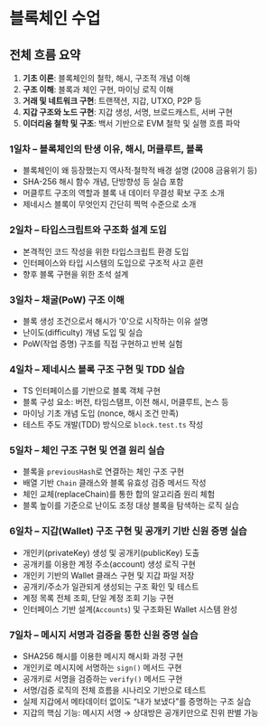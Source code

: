 # 블록체인 수업

## 전체 흐름 요약

1. **기초 이론**: 블록체인의 철학, 해시, 구조적 개념 이해
2. **구조 이해**: 블록과 체인 구현, 마이닝 로직 이해
3. **거래 및 네트워크 구현**: 트랜잭션, 지갑, UTXO, P2P 등
4. **지갑 구조와 노드 구현**: 지갑 생성, 서명, 브로드캐스트, 서버 구현
5. **이더리움 철학 및 구조**: 백서 기반으로 EVM 철학 및 실행 흐름 파악

### 1일차 – 블록체인의 탄생 이유, 해시, 머클루트, 블록

- 블록체인이 왜 등장했는지 역사적·철학적 배경 설명 (2008 금융위기 등)
- SHA-256 해시 함수 개념, 단방향성 등 실습 포함
- 머클루트 구조의 역할과 블록 내 데이터 무결성 확보 구조 소개
- 제네시스 블록이 무엇인지 간단히 찍먹 수준으로 소개

### 2일차 – 타입스크립트와 구조화 설계 도입

- 본격적인 코드 작성을 위한 타입스크립트 환경 도입
- 인터페이스와 타입 시스템의 도입으로 구조적 사고 훈련
- 향후 블록 구현을 위한 초석 설계

### 3일차 – 채굴(PoW) 구조 이해

- 블록 생성 조건으로서 해시가 '0'으로 시작하는 이유 설명
- 난이도(difficulty) 개념 도입 및 실습
- PoW(작업 증명) 구조를 직접 구현하고 반복 실험

### 4일차 – 제네시스 블록 구조 구현 및 TDD 실습

- TS 인터페이스를 기반으로 블록 객체 구현
- 블록 구성 요소: 버전, 타임스탬프, 이전 해시, 머클루트, 논스 등
- 마이닝 기초 개념 도입 (nonce, 해시 조건 만족)
- 테스트 주도 개발(TDD) 방식으로 `block.test.ts` 작성

### 5일차 – 체인 구조 구현 및 연결 원리 실습

- 블록을 `previousHash`로 연결하는 체인 구조 구현
- 배열 기반 `Chain` 클래스와 블록 유효성 검증 메서드 작성
- 체인 교체(replaceChain)를 통한 합의 알고리즘 원리 체험
- 블록 높이를 기준으로 난이도 조정 대상 블록을 탐색하는 로직 실습

### 6일차 – 지갑(Wallet) 구조 구현 및 공개키 기반 신원 증명 실습

- 개인키(privateKey) 생성 및 공개키(publicKey) 도출
- 공개키를 이용한 계정 주소(account) 생성 로직 구현
- 개인키 기반의 Wallet 클래스 구현 및 지갑 파일 저장
- 공개키/주소가 일관되게 생성되는 구조 확인 및 테스트
- 계정 목록 전체 조회, 단일 계정 조회 기능 구현
- 인터페이스 기반 설계(`Accounts`) 및 구조화된 Wallet 시스템 완성

### 7일차 – 메시지 서명과 검증을 통한 신원 증명 실습

- SHA256 해시를 이용한 메시지 해시화 과정 구현
- 개인키로 메시지에 서명하는 `sign()` 메서드 구현
- 공개키로 서명을 검증하는 `verify()` 메서드 구현
- 서명/검증 로직의 전체 흐름을 시나리오 기반으로 테스트
- 실제 지갑에서 메타데이터 없이도 “내가 보냈다”를 증명하는 구조 실습
- 지갑의 핵심 기능: 메시지 서명 → 상대방은 공개키만으로 진위 판별 가능
